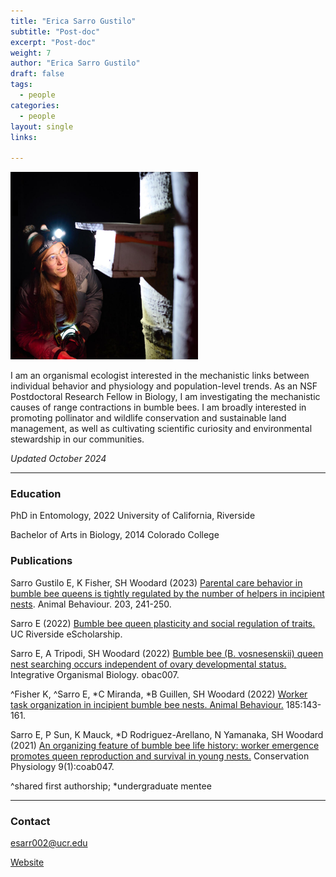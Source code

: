 ```yaml
---
title: "Erica Sarro Gustilo"
subtitle: "Post-doc"
excerpt: "Post-doc"
weight: 7
author: "Erica Sarro Gustilo"
draft: false
tags:
  - people
categories:
  - people
layout: single
links:

---
```

<img src="featured.jpg" width="300" height="300">

I am an organismal ecologist interested in the mechanistic links between individual behavior and physiology and population-level trends. As an NSF Postdoctoral Research Fellow in Biology, I am investigating the mechanistic causes of range contractions in bumble bees. I am broadly interested in promoting pollinator and wildlife conservation and sustainable land management, as well as cultivating scientific curiosity and environmental stewardship in our communities.

*Updated October 2024*

---

### Education

PhD in Entomology, 2022
University of California, Riverside

Bachelor of Arts in Biology, 2014
Colorado College


### Publications
	 	 								
Sarro Gustilo E, K Fisher, SH Woodard (2023) [Parental care behavior in bumble bee queens is tightly regulated by the number of helpers in incipient nests](https://doi.org/10.1016/j.anbehav.2023.07.009). Animal Behaviour. 203, 241-250. 						

Sarro E (2022) [Bumble bee queen plasticity and social regulation of traits.](https://escholarship.org/uc/item/9x39453s) UC Riverside eScholarship. 	

Sarro E, A Tripodi, SH Woodard (2022) [Bumble bee (B. vosnesenskii) queen nest searching occurs independent of ovary developmental status.](https://doi.org/10.1093/iob/obac007) Integrative Organismal Biology. obac007. 		

^Fisher K, ^Sarro E, *C Miranda, *B Guillen, SH Woodard (2022) [Worker task organization in incipient bumble bee nests. Animal Behaviour.](https://doi.org/10.1016/j.anbehav.2021.12.005) 185:143-161. 

Sarro E, P Sun, K Mauck, *D Rodriguez-Arellano, N Yamanaka, SH Woodard (2021) [An organizing feature of bumble bee life history: worker emergence promotes queen reproduction and survival in young nests.](https://doi.org/10.1093/conphys/coab047) Conservation Physiology 9(1):coab047.  

^shared first authorship; *undergraduate mentee


---

### Contact

esarr002@ucr.edu

[Website](https://erica-sarro.github.io/)

